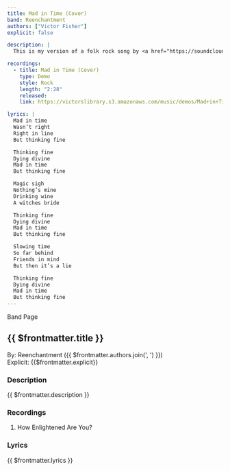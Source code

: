 ```yaml
---
title: Mad in Time (Cover)
band: Reenchantment
authors: ["Victor Fisher"]
explicit: false

description: |
  This is my version of a folk rock song by <a href="https://soundcloud.com/user-14069985/mad-in-time" target="_blank">Olivia Wallace</a>.

recordings:
  - title: Mad in Time (Cover)
    type: Demo
    style: Rock
    length: "2:28"
    released: 
    link: https://victorslibrary.s3.amazonaws.com/music/demos/Mad+in+Time.mp3

lyrics: |
  Mad in time
  Wasn’t right
  Right in line
  But thinking fine

  Thinking fine
  Dying divine
  Mad in time
  But thinking fine

  Magic sigh
  Nothing’s mine
  Drinking wine
  A witches bride

  Thinking fine
  Dying divine
  Mad in time
  But thinking fine

  Slowing time
  So far behind
  Friends in mind
  But then it’s a lie

  Thinking fine
  Dying divine
  Mad in time
  But thinking fine
---
```


<g-link to="/band/reenchantment">Band Page</g-link>

## {{ $frontmatter.title }}

By: <g-link to="/band/reenchantment">Reenchantment</g-link> ({{ $frontmatter.authors.join(', ') }})  
Explicit: {{$frontmatter.explicit}}

### Description

<vue-markdown>{{ $frontmatter.description }}</vue-markdown>

### Recordings

1. <g-link to="/recording/how-enlightened-are-you">How Enlightened Are You?</g-link>

### Lyrics

<vue-markdown>{{ $frontmatter.lyrics }}</vue-markdown>
